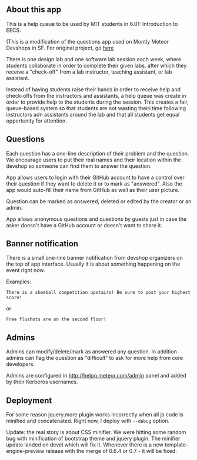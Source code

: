 About this app
--------------

This is a help queue to be used by MIT students in 6.01: Introduction to EECS.  

(This is a modification of the questions app used on Montly Meteor Devshops in SF.  For original project, go [here](https://github.com/meteor/devshopquestions)

There is one design lab and one software lab session each week, where students 
collaborate in order to complete their given labs, after which they receive a 
"check-off" from a lab instructor, teaching assistant, or lab assistant. 

Instead of having students raise their hands in order to receive help and check-offs from the instructors and assistants, a help queue was create in order to provide help to the students during the session.  This creates a fair, queue-based system so that students are not wasting theiri time following instructors adn assistants around the lab and that all students get equal opportunity for attention.  


Questions
---------

Each question has a one-line description of their problem and the question. We
encourage users to put their real names and their location within the devshop so
someone can find them to answer the question.

App allows users to login with their GitHub account to have a control over their
question if they want to delete it or to mark as "answered". Also the app would
auto-fill their name from GitHub as well as their user picture.

Question can be marked as answered, deleted or edited by the creator or an admin.

App allows anonymous questions and questions by guests just in case the asker
doesn't have a GitHub account or doesn't want to share it.

Banner notification
-------------------

There is a small one-line banner notification from devshop organizers on the top
of app interface. Usually it is about something happening on the event right now.

Examples:

    There is a skeeball competition upstairs! Be sure to post your highest score!

or

    Free flushots are on the second floor!

Admins
------

Admins can modify/delete/mark as answered any question. In addition admins can
flag the question as "difficult" to ask for more help from core developers.

Admins are configured in http://helpq.meteor.com/admin panel and
added by their Kerberos usernames.

Deployment
----------

For some reason jquery.more plugin works incorrectly when all js code is
minified and concatenated. Right now, I deploy with `--debug` option.

Update: the real story is about CSS minifier. We were hitting some random bug
with minification of bootstrap theme and jquery plugin. The minifier update
landed on devel which will fix it. Whenever there is a new
template-engine-preview release with the merge of 0.6.4 or 0.7 - it will be
fixed.